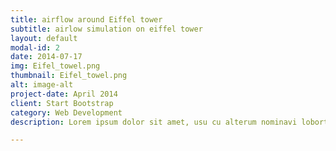 ```yaml
---
title: airflow around Eiffel tower
subtitle: airlow simulation on eiffel tower
layout: default
modal-id: 2
date: 2014-07-17
img: Eifel_towel.png
thumbnail: Eifel_towel.png
alt: image-alt
project-date: April 2014
client: Start Bootstrap
category: Web Development
description: Lorem ipsum dolor sit amet, usu cu alterum nominavi lobortis. At duo novum diceret. Tantas apeirian vix et, usu sanctus postulant inciderint ut, populo diceret necessitatibus in vim. Cu eum dicam feugiat noluisse.

---
```

